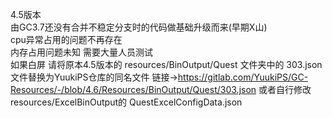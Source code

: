 4.5版本  
由GC3.7还没有合并不稳定分支时的代码做基础升级而来(早期X山)  
cpu异常占用的问题不再存在  
内存占用问题未知 需要大量人员测试  
如果白屏 请将原本4.5版本的 resources/BinOutput/Quest 文件夹中的 303.json 文件替换为YuukiPS仓库的同名文件 链接->https://gitlab.com/YuukiPS/GC-Resources/-/blob/4.6/Resources/BinOutput/Quest/303.json  或者自行修改resources/ExcelBinOutput的 QuestExcelConfigData.json  
